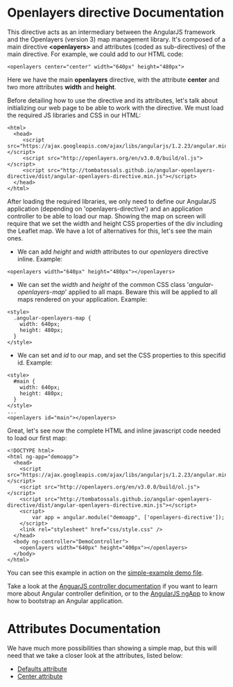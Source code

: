 Openlayers directive Documentation
==================================

This directive acts as an intermediary between the AngularJS framework and the Openlayers (version 3) map management library. It's composed of a main directive **&lt;openlayers&gt;** and attributes (coded as sub-directives) of the main directive. For example, we could add to our HTML code:

```
<openlayers center="center" width="640px" height="480px">
```

Here we have the main **openlayers** directive, with the attribute **center** and two more attributes **width** and **height**.

Before detailing how to use the directive and its attributes, let's talk about initializing our web page to be able to work with the directive. We must load the required JS libraries and CSS in our HTML:

```
<html>
  <head>
     <script src="https://ajax.googleapis.com/ajax/libs/angularjs/1.2.23/angular.min.js"></script>
     <script src="http://openlayers.org/en/v3.0.0/build/ol.js"></script>
     <script src="http://tombatossals.github.io/angular-openlayers-directive/dist/angular-openlayers-directive.min.js"></script>
  </head>
</html>
```

After loading the required libraries, we only need to define our AngularJS application (depending on 'openlayers-directive') and an application controller to be able to load our map. Showing the map on screen will require that we set the width and height CSS properties of the div including the Leaflet map. We have a lot of alternatives for this, let's see the main ones.

* We can add *height* and *width* attributes to our *openlayers* directive inline. Example:
```
<openlayers width="640px" height="480px"></openlayers>
```

* We can set the *width* and *height* of the common CSS class '*angular-openlayers-map*' applied to all maps. Beware this will be applied to all maps rendered on your application. Example:
```
<style>
  .angular-openlayers-map {
    width: 640px;
    height: 480px;
  }
</style>
```

* We can set and *id* to our map, and set the CSS properties to this specifid id. Example:
```
<style>
  #main {
    width: 640px;
    height: 480px;
  }
</style>
...
<openlayers id="main"></openlayers>
```


Great, let's see now the complete HTML and inline javascript code needed to load our first map:

```
<!DOCTYPE html>
<html ng-app="demoapp">
  <head>
    <script src="https://ajax.googleapis.com/ajax/libs/angularjs/1.2.23/angular.min.js"></script>
    <script src="http://openlayers.org/en/v3.0.0/build/ol.js"></script>
    <script src="http://tombatossals.github.io/angular-openlayers-directive/dist/angular-openlayers-directive.min.js"></script>
    <script>
        var app = angular.module("demoapp", ['openlayers-directive']);
    </script>
    <link rel="stylesheet" href="css/style.css" />
  </head>
  <body ng-controller="DemoController">
    <openlayers width="640px" height="400px"></openlayers>
  </body>
</html>
```

You can see this example in action on the [simple-example demo file](http://tombatossals.github.io/angular-openlayers-directive/examples/01-simple-example.html).

Take a look at the [AnguarJS controller documentation](http://docs.angularjs.org/guide/controller) if you want to learn more about Angular controller definition, or to the [AngularJS ngApp](http://docs.angularjs.org/api/ng.directive:ngApp) to know how to bootstrap an Angular application.


Attributes Documentation
========================

We have much more possibilities than showing a simple map, but this will need that we take a closer look at the attributes, listed below:

* [Defaults attribute](https://github.com/tombatossals/angular-openlayers-directive/blob/master/doc/defaults-attribute.md)
* [Center attribute](https://github.com/tombatossals/angular-openlayers-directive/blob/master/doc/center-attribute.md)
